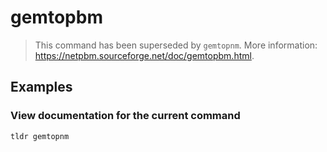 # gemtopbm

> This command has been superseded by `gemtopnm`. More information: <https://netpbm.sourceforge.net/doc/gemtopbm.html>.

## Examples

### View documentation for the current command

```bash
tldr gemtopnm
```

